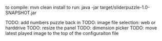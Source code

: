 to compile: mvn clean install
to run: java -jar target/sliderpuzzle-1.0-SNAPSHOT.jar

TODO: add numbers puzzle back in
TODO: image file selection: web or harddrive
TODO: resize the panel
TODO: dimension picker
TODO: move latest played image to the top of the configuraiton file
